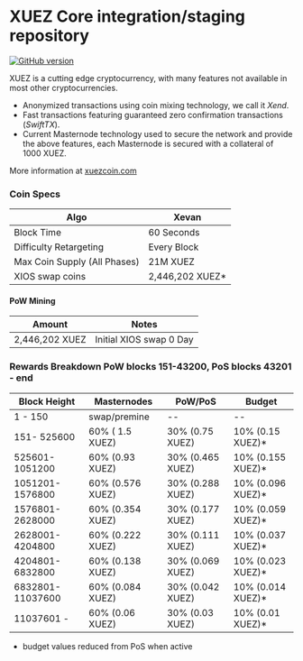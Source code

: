 XUEZ Core integration/staging repository
=====================================
[![GitHub version](https://badge.fury.io/gh/XUEZ%2FXUEZ.svg)](https://badge.fury.io/gh/XUEZ%2FXUEZ)

XUEZ is a cutting edge cryptocurrency, with many features not available in most other cryptocurrencies.
- Anonymized transactions using coin mixing technology, we call it _Xend_.
- Fast transactions featuring guaranteed zero confirmation transactions (_SwiftTX_).
- Current Masternode technology used to secure the network and provide the above features, each Masternode is secured with a collateral of 1000 XUEZ.

More information at [xuezcoin.com](http://www.xuez.com)

### Coin Specs
| Algo                         | Xevan              |
|------------------------------|--------------------|
| Block Time                   | 60 Seconds         |
| Difficulty Retargeting       | Every Block        |
| Max Coin Supply (All Phases) | 21M XUEZ           |
| XIOS swap coins              | 2,446,202 XUEZ*    |

#### PoW Mining

|  **Amount**             | **Notes**                |
|-------------------------|--------------------------|
| 2,446,202 XUEZ          | Initial XIOS swap 0 Day  |

### Rewards Breakdown PoW blocks 151-43200, PoS blocks 43201 - end

| **Block Height**       | **Masternodes**    | **PoW/PoS**               | **Budget**               |
|----------------------------|---------------------------|---------------------------|----------------------------|
| 1 - 150                     | swap/premine         | --                             | --                              |
| 151- 525600            | 60% ( 1.5 XUEZ)    | 30% (0.75 XUEZ)    | 10% (0.15 XUEZ)*   |
| 525601-1051200     | 60% (0.93 XUEZ)   | 30% (0.465 XUEZ)  | 10% (0.155 XUEZ)* |
| 1051201-1576800   | 60% (0.576 XUEZ) | 30% (0.288 XUEZ)  | 10% (0.096 XUEZ)* |
| 1576801-2628000   | 60% (0.354 XUEZ) | 30% (0.177 XUEZ)  | 10% (0.059 XUEZ)* |
| 2628001-4204800   | 60% (0.222 XUEZ) | 30% (0.111 XUEZ)  | 10% (0.037 XUEZ)* |
| 4204801-6832800   | 60% (0.138 XUEZ) | 30% (0.069 XUEZ)  | 10% (0.023 XUEZ)* |
| 6832801-11037600 | 60% (0.084 XUEZ) | 30% (0.042 XUEZ)  | 10% (0.014 XUEZ)* |
| 11037601 -              | 60% (0.06 XUEZ)   | 30% (0.03  XUEZ)  | 10% (0.01 XUEZ)*    |
* budget values reduced from PoS when active
